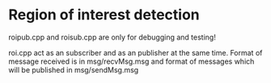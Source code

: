 # Region of interest detection

roipub.cpp and roisub.cpp are only for debugging and testing!

roi.cpp act as an subscriber and as an publisher at the same time.
Format of message received is in msg/recvMsg.msg and format of messages which will be published in msg/sendMsg.msg
